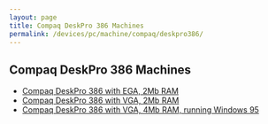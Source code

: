 ```yaml
---
layout: page
title: Compaq DeskPro 386 Machines
permalink: /devices/pc/machine/compaq/deskpro386/
---
```


Compaq DeskPro 386 Machines
---

* [Compaq DeskPro 386 with EGA, 2Mb RAM](ega/2048kb/)
* [Compaq DeskPro 386 with VGA, 2Mb RAM](vga/2048kb/)
* [Compaq DeskPro 386 with VGA, 4Mb RAM, running Windows 95](vga/4096kb/)
